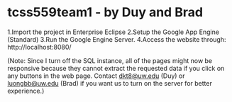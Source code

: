 # tcss559team1 - by Duy and Brad

1.Import the project in  Enterprise Eclipse
2.Setup the Google App Engine (Standard)
3.Run the Google Engine Server.
4.Access the website through: http://localhost:8080/

(Note: Since I turn off the SQL instance, all of the pages might now be responsive because 
they cannot extract the requested data if you click on any buttons in the web page.
Contact dkt8@uw.edu (Duy) or luongbb@uw.edu (Brad) if you want us to turn on the server for better experience.)
